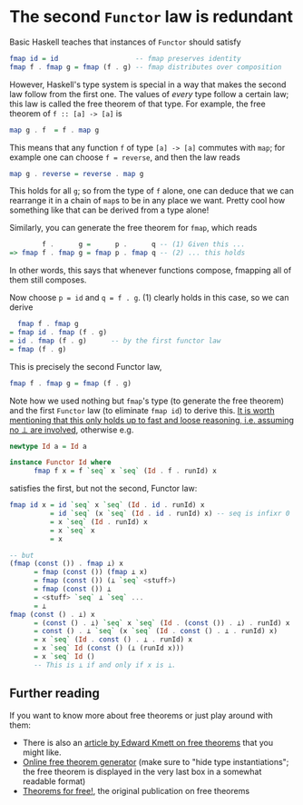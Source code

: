 The second `Functor` law is redundant
=====================================

Basic Haskell teaches that instances of `Functor` should satisfy

```haskell
fmap id = id                   -- fmap preserves identity
fmap f . fmap g = fmap (f . g) -- fmap distributes over composition
```

However, Haskell's type system is special in a way that makes the second law
follow from the first one. The values of *every* type follow a certain law;
this law is called the free theorem of that type. For example, the free theorem
of `f :: [a] -> [a]` is

```haskell
map g . f  = f . map g
```

This means that any function `f` of type `[a] -> [a]` commutes with `map`;
for example one can choose `f = reverse`, and then the law reads

```haskell
map g . reverse = reverse . map g
```

This holds for all `g`; so from the type of `f` alone, one can deduce that
we can rearrange it in a chain of `map`s to be in any place we want.
Pretty cool how something like that can be derived from a type alone!

Similarly, you can generate the free theorem for `fmap`, which reads

```haskell
        f .      g =      p .      q -- (1) Given this ...
=> fmap f . fmap g = fmap p . fmap q -- (2) ... this holds
```

In other words, this says that whenever functions compose, fmapping all of them
still composes.

Now choose `p = id` and `q = f . g`. (1) clearly holds in this case, so we can
derive

```haskell
  fmap f . fmap g
= fmap id . fmap (f . g)
= id . fmap (f . g)      -- by the first functor law
= fmap (f . g)
```

This is precisely the second Functor law,

```haskell
fmap f . fmap g = fmap (f . g)
```

Note how we used nothing but `fmap`'s type (to generate the free theorem) and
the first `Functor` law (to eliminate `fmap id`) to derive this. [It is worth
mentioning that this only holds up to fast and loose reasoning, i.e. assuming
no ⊥ are involved][fastandloose], otherwise e.g.

```haskell
newtype Id a = Id a

instance Functor Id where
      fmap f x = f `seq` x `seq` (Id . f . runId) x
```

satisfies the first, but not the second, Functor law:

```haskell
fmap id x = id `seq` x `seq` (Id . id . runId) x
          = id `seq` (x `seq` (Id . id . runId) x) -- seq is infixr 0
          = x `seq` (Id . runId) x
          = x `seq` x
          = x

-- but
(fmap (const ()) . fmap ⊥) x
      = fmap (const ()) (fmap ⊥ x)
      = fmap (const ()) (⊥ `seq` <stuff>)
      = fmap (const ()) ⊥
      = <stuff> `seq` ⊥ `seq` ...
      = ⊥
fmap (const () . ⊥) x
      = (const () . ⊥) `seq` x `seq` (Id . (const ()) . ⊥) . runId) x
      = const () . ⊥ `seq` (x `seq` (Id . const () . ⊥ . runId) x)
      = x `seq` (Id . const () . ⊥ . runId) x
      = x `seq` Id (const () (⊥ (runId x)))
      = x `seq` Id ()
      -- This is ⊥ if and only if x is ⊥.
```


## Further reading

If you want to know more about free theorems or just play around with them:

- There is also an [article by Edward Kmett on free theorems][kmett-free-fmap]
  that you might like.
- [Online free theorem generator][ftgen] (make sure to "hide type
  instantiations"; the free theorem is displayed in the very last box in a
  somewhat readable format)
- [Theorems for free!][tff], the original publication on free theorems


[fastandloose]: http://www.cse.chalmers.se/~nad/publications/danielsson-et-al-popl2006.html
[ftgen]: http://www-ps.iai.uni-bonn.de/cgi-bin/free-theorems-webui.cgi
[kmett-free-fmap]: https://www.fpcomplete.com/user/edwardk/snippets/fmap
[tff]: http://homepages.inf.ed.ac.uk/wadler/papers/free/free.ps
